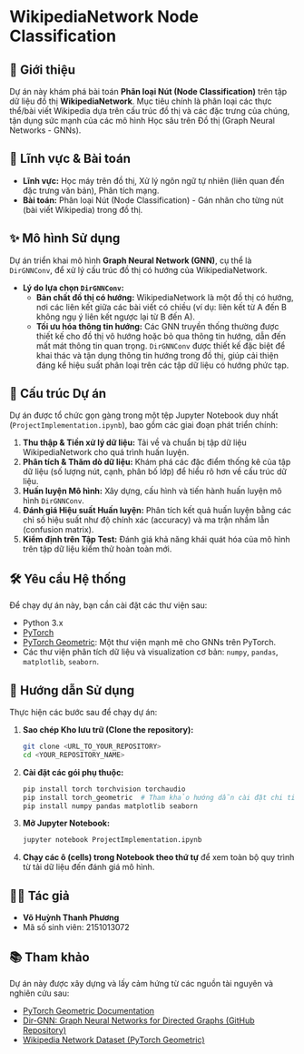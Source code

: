 # WikipediaNetwork Node Classification

## 🚀 Giới thiệu

Dự án này khám phá bài toán **Phân loại Nút (Node Classification)** trên tập dữ liệu đồ thị **WikipediaNetwork**. Mục tiêu chính là phân loại các thực thể/bài viết Wikipedia dựa trên cấu trúc đồ thị và các đặc trưng của chúng, tận dụng sức mạnh của các mô hình Học sâu trên Đồ thị (Graph Neural Networks - GNNs).

## 🎯 Lĩnh vực & Bài toán

* **Lĩnh vực:** Học máy trên đồ thị, Xử lý ngôn ngữ tự nhiên (liên quan đến đặc trưng văn bản), Phân tích mạng.
* **Bài toán:** Phân loại Nút (Node Classification) - Gán nhãn cho từng nút (bài viết Wikipedia) trong đồ thị.

## ✨ Mô hình Sử dụng

Dự án triển khai mô hình **Graph Neural Network (GNN)**, cụ thể là `DirGNNConv`, để xử lý cấu trúc đồ thị có hướng của WikipediaNetwork.

* **Lý do lựa chọn `DirGNNConv`:**
    * **Bản chất đồ thị có hướng:** WikipediaNetwork là một đồ thị có hướng, nơi các liên kết giữa các bài viết có chiều (ví dụ: liên kết từ A đến B không ngụ ý liên kết ngược lại từ B đến A).
    * **Tối ưu hóa thông tin hướng:** Các GNN truyền thống thường được thiết kế cho đồ thị vô hướng hoặc bỏ qua thông tin hướng, dẫn đến mất mát thông tin quan trọng. `DirGNNConv` được thiết kế đặc biệt để khai thác và tận dụng thông tin hướng trong đồ thị, giúp cải thiện đáng kể hiệu suất phân loại trên các tập dữ liệu có hướng phức tạp.

## 📁 Cấu trúc Dự án

Dự án được tổ chức gọn gàng trong một tệp Jupyter Notebook duy nhất (`ProjectImplementation.ipynb`), bao gồm các giai đoạn phát triển chính:

1.  **Thu thập & Tiền xử lý dữ liệu:** Tải về và chuẩn bị tập dữ liệu WikipediaNetwork cho quá trình huấn luyện.
2.  **Phân tích & Thăm dò dữ liệu:** Khám phá các đặc điểm thống kê của tập dữ liệu (số lượng nút, cạnh, phân bố lớp) để hiểu rõ hơn về cấu trúc dữ liệu.
3.  **Huấn luyện Mô hình:** Xây dựng, cấu hình và tiến hành huấn luyện mô hình `DirGNNConv`.
4.  **Đánh giá Hiệu suất Huấn luyện:** Phân tích kết quả huấn luyện bằng các chỉ số hiệu suất như độ chính xác (accuracy) và ma trận nhầm lẫn (confusion matrix).
5.  **Kiểm định trên Tập Test:** Đánh giá khả năng khái quát hóa của mô hình trên tập dữ liệu kiểm thử hoàn toàn mới.

## 🛠️ Yêu cầu Hệ thống

Để chạy dự án này, bạn cần cài đặt các thư viện sau:

* Python 3.x
* [PyTorch](https://pytorch.org/)
* [PyTorch Geometric](https://pytorch-geometric.readthedocs.io/en/latest/): Một thư viện mạnh mẽ cho GNNs trên PyTorch.
* Các thư viện phân tích dữ liệu và visualization cơ bản: `numpy`, `pandas`, `matplotlib`, `seaborn`.

## 🚀 Hướng dẫn Sử dụng

Thực hiện các bước sau để chạy dự án:

1.  **Sao chép Kho lưu trữ (Clone the repository):**
    ```bash
    git clone <URL_TO_YOUR_REPOSITORY>
    cd <YOUR_REPOSITORY_NAME>
    ```
2.  **Cài đặt các gói phụ thuộc:**
    ```bash
    pip install torch torchvision torchaudio
    pip install torch_geometric  # Tham khảo hướng dẫn cài đặt chi tiết nếu gặp lỗi: [https://pytorch-geometric.readthedocs.io/en/latest/install/installation.html](https://pytorch-geometric.readthedocs.io/en/latest/install/installation.html)
    pip install numpy pandas matplotlib seaborn
    ```
3.  **Mở Jupyter Notebook:**
    ```bash
    jupyter notebook ProjectImplementation.ipynb
    ```
4.  **Chạy các ô (cells) trong Notebook theo thứ tự** để xem toàn bộ quy trình từ tải dữ liệu đến đánh giá mô hình.

## 🧑‍💻 Tác giả

* **Võ Huỳnh Thanh Phương**
* Mã số sinh viên: 2151013072

## 📚 Tham khảo

Dự án này được xây dựng và lấy cảm hứng từ các nguồn tài nguyên và nghiên cứu sau:

* [PyTorch Geometric Documentation](https://pytorch-geometric.readthedocs.io/en/latest/)
* [Dir-GNN: Graph Neural Networks for Directed Graphs (GitHub Repository)](https://github.com/emalgorithm/directed-graph-neural-network)
* [Wikipedia Network Dataset (PyTorch Geometric)](https://pytorch-geometric.readthedocs.io/en/latest/generated/torch_geometric.datasets.WikipediaNetwork.html)
